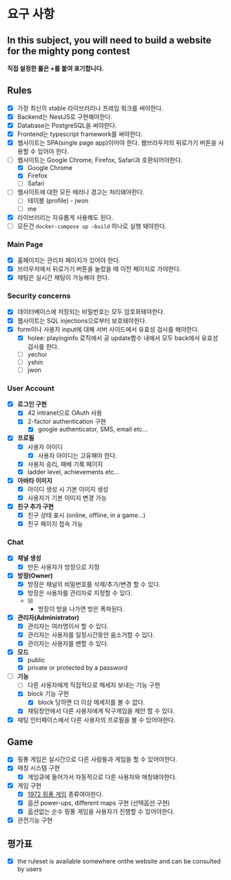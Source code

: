 # 요구 사항

## In this subject, you will need to build a website for the mighty pong contest

**직접 설정한 룰은 +를 붙여 표기합니다.**

## Rules

- [x] 가장 최신의 stable 라이브러리나 프레임 워크를 써야한다.
- [x] Backend는 NestJS로 구현해야한다.
- [x] Database는 PostgreSQL을 써야한다.
- [x] Frontend는 typescript framework를 써야한다.
- [x] 웹사이트는 SPA(single page app)이어야 한다. 웹브라우저의 뒤로가기 버튼을 사용할 수 있어야 한다.
- [ ] 웹사이트는 Google Chrome, Firefox, Safari과 호환되어야한다.
  - [x] Google Chrome
  - [x] Firefox
  - [ ] Safari
- [ ] 웹사이트에 대한 모든 에러나 경고는 처리돼야한다.
  - [ ] 테이블 (profile) - jwon
  - [ ] me
- [x] 라이브러리는 자유롭게 사용해도 된다.
- [ ] 모든건 `docker-compose up –build` 하나로 실행 돼야한다.

### Main Page

- [x] 홈페이지는 관리자 페이지가 있어야 한다.
- [x] 브라우저에서 뒤로가기 버튼을 눌렀을 때 이전 페이지로 가야한다.
- [x] 채팅은 실시간 채팅이 가능해야 한다.

### Security concerns

- [x] 데이터베이스에 저장되는 비밀번호는 모두 암호화돼야한다.
- [x] 웹사이트는 SQL injections으로부터 보호돼야한다.
- [x] form이나 사용자 input에 대해 서버 사이드에서 유효성 검사를 해야한다.
  - [x] holee: playinginfo 로직에서 공 update함수 내에서 모두 back에서 유효성 검사를 한다.
  - [ ] yechoi
  - [ ] yshin
  - [ ] jwon

### User Account

- [x] **로그인 구현**
  - [x] 42 intranet으로 OAuth 사용
  - [x] 2-factor authentication 구현
    - [x] google authenticator, SMS, email etc...
- [x] **프로필**
  - [x] 사용자 아이디
    - [x] 사용자 아이디는 고유해야 한다.
  - [x] 사용자 승리, 패배 기록 페이지
  - [x] ladder level, achievements etc...
- [x] **아바타 이미지**
  - [x] 아이디 생성 시 기본 이미지 생성
  - [x] 사용자가 기본 이미지 변경 가능
- [x] **친구 추가 구현**
  - [x] 친구 상태 표시 (online, offline, in a game...)
  - [x] 친구 페이지 접속 가능

### Chat

- [x] **채널 생성**
  - [x] 만든 사용자가 방장으로 지정
- [x] **방장(Owner)**
  - [x] 방장은 채널의 비밀번호를 삭제/추가/변경 할 수 있다.
  - [x] 방장은 사용자를 관리자로 지정할 수 있다.
  - [x] - 방장이 방을 나가면 방은 폭파된다.
- [x] **관리자(Administrator)**
  - [x] 관리자는 여러명이서 할 수 있다.
  - [x] 관리자는 사용자를 일정시간동안 음소거할 수 있다.
  - [x] 관리자는 사용자를 밴할 수 있다.
- [x] **모드**
  - [x] public
  - [x] private or protected by a password
- [ ] **기능**
  - [ ] 다른 사용자에게 직접적으로 메세지 보내는 기능 구현
  - [x] block 기능 구현
    - [x] block 당하면 더 이상 메세지를 볼 수 없다.
  - [x] 채팅창안에서 다른 사용자에게 탁구게임을 제안 할 수 있다.
- [x] 채팅 인터페이스에서 다른 사용자의 프로필을 볼 수 있어야한다.

## Game

- [x] 핑퐁 게임은 실시간으로 다른 사람들과 게임을 할 수 있어야한다.
- [x] 매칭 시스템 구현
  - [x] 게임큐에 들어가서 자동적으로 다른 사용자와 매칭돼야한다.
- [x] 게임 구현
  - [x] [1972 핑퐁 게임](https://www.youtube.com/watch?v=fhd7FfGCdCo) 종류여야한다.
  - [x] 옵션 power-ups, different maps 구현 (선택옵션 구현)
  - [x] 옵션없는 순수 핑퐁 게임을 사용자가 진행할 수 있어야한다.
- [x] 관전기능 구현

## 평가표

- [x] the ruleset is available somewhere onthe website and can be consulted by users
